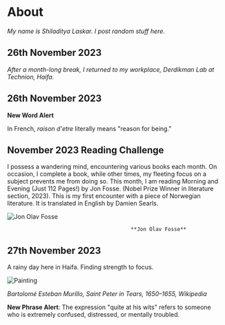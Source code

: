 # About 
*My name is Shiladitya Laskar. I post random stuff here.*

## 26th November 2023
*After a month-long break, I returned to my workplace, Derdikman Lab at Technion, Haifa.*

## 26th November 2023

**New Word Alert**

In French, *raison d'etre* literally means "reason for being."

## November 2023 Reading Challenge


I possess a wandering mind, encountering various books each month. On occasion, I complete a book, while other times, my fleeting focus on a subject prevents me from doing so.
This month, I am reading Morning and Evening (Just 112 Pages!) by Jon Fosse. (Nobel Prize Winner in literature section, 2023). This is my first encounter with a piece of Norwegian literature. It is translated in English by Damien Searls.

![Jon Olav Fosse](https://upload.wikimedia.org/wikipedia/commons/3/31/Writer_Jon_Fosse_%28cropped%29.jpg)

                                            **Jon Olav Fosse**

## 27th November 2023
A rainy day here in Haifa. Finding strength to focus.


![Painting](https://lh3.googleusercontent.com/pw/ADCreHdKF15GNkrc69TrRK85uMAUBEkkec6ASSOfdQHvCIidPDeA9-j0Zkya1VBtXCqKsXwfvn_u5RXD6IfezBkNvJ896CQgLbrUd3c-JiQQnHLb2ky4TcNHEuJtJ4AcC7tDf6gFgolN3Fl72PzzrVIoLvnR=w672-h963-s-no-gm?authuser=0)


*Bartolomé Esteban Murillo, Saint Peter in Tears, 1650–1655, Wikipedia*

**New Phrase Alert**:
The expression "quite at his wits" refers to someone who is extremely confused, distressed, or mentally troubled. 
